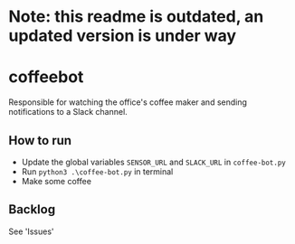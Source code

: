# Note: this readme is outdated, an updated version is under way
# coffeebot
Responsible for watching the office's coffee maker and sending notifications to a Slack channel.

## How to run
- Update the global variables `SENSOR_URL` and `SLACK_URL` in `coffee-bot.py`
- Run `python3 .\coffee-bot.py` in terminal
- Make some coffee

## Backlog
See 'Issues'
